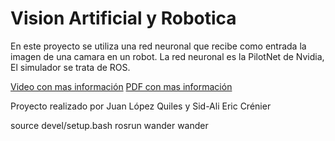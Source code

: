 # Vision Artificial y Robotica

En este proyecto se utiliza una red neuronal que recibe como entrada la imagen de una camara en un robot.
La red neuronal es la PilotNet de Nvidia, El simulador se trata de ROS.


[Video con mas información](https://drive.google.com/file/d/12ju9bbGLkNKl4bco8YPiWVi_EpRLLjbi/view)
[PDF con mas información](./Memoria.pdf)



Proyecto realizado por Juan López Quiles y Sid-Ali Eric Crénier 


source devel/setup.bash
rosrun wander wander



